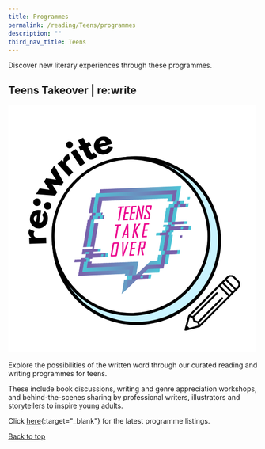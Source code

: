 ```yaml
---
title: Programmes
permalink: /reading/Teens/programmes
description: ""
third_nav_title: Teens
---
```

<style type="text/css">
/* Links */
.content a { color: #322987; }
.content a:focus,
.content a:hover { color: #28216c; }

/* Button Outline */
.bp-button { padding-left: 1.5rem; padding-right: 1.5rem; }
.bp-button.is-primary-outline { border: 1px solid #322987; color: #322987; background-color: transparent; text-decoration: none; }
.bp-button.is-primary-outline:focus,
.bp-button.is-primary-outline:hover { border: 1px solid #322987; color: #cff2e8; background-color: #322987; text-decoration: none; }

/* Responsive Iframe */
.responsive-iframe { position: absolute; top: 0; left: 0; bottom: 0; right: 0; width: 100%; height: 100%; }
.responsive-iframe-container { position: relative; overflow: hidden; width: 100%; }
.responsive-iframe-container.ratio-16by9 { padding-top: 56.25%; }
.responsive-iframe-container.ratio-4by3 { padding-top: 75%; }
.responsive-iframe-container.ratio-3by2 { padding-top: 66.66%; }
.responsive-iframe-container.ratio-1by1 { padding-top: 100%; }
</style>

Discover new literary experiences through these programmes.

## **Teens Takeover | re:write**

![Alt text for image on Isomer site](/images/reading/teens/Teens%20Takeover%20Reading.png)

Explore the possibilities of the written word through our curated reading and writing programmes for teens. 

These include book discussions, writing and genre appreciation workshops, and behind-the-scenes sharing by professional writers, illustrators and storytellers to inspire young adults.

Click [here]( https://www.eventbrite.sg/o/golibrary-national-library-board-singapore-26735252849){:target="_blank"} for the latest programme listings.
<p class="has-text-right margin--top--xl"><a href="#main-content">Back to top</a></p>